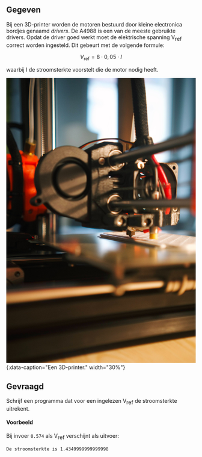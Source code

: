 ## Gegeven

Bij een 3D-printer worden de motoren bestuurd door kleine electronica bordjes genaamd *drivers*. De A4988 is een van de meeste gebruikte drivers. Opdat de driver goed werkt moet de elektrische spanning V<span style="vertical-align: sub;">ref</span> correct worden ingesteld. Dit gebeurt met de volgende formule:

$$
V_{\text{ref}} = 8\cdot 0,05 \cdot I
$$

waarbij I de stroomsterkte voorstelt die de motor nodig heeft.

![Een 3D-printer.](media/3dprinter.jpg "Foto door Kadir Celep op Unsplash."){:data-caption="Een 3D-printer." width="30%"}

## Gevraagd

Schrijf een programma dat voor een ingelezen V<span style="vertical-align: sub;">ref</span> de stroomsterkte uitrekent.

#### Voorbeeld
Bij invoer `0.574` als V<span style="vertical-align: sub;">ref</span> verschijnt als uitvoer:
```
De stroomsterkte is 1.4349999999999998
```